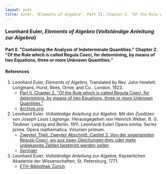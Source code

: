 ```yaml
---
layout: post
title: Euler, "Elements of Algebra", Part II, Chapter 2. "Of the Rule which is called Regula Coeci, for determining, by means of two Equations, three or more Unknown Quantities."
---
```


### Leonhard Euler, *Elements of Algebra* (*Vollständige Anleitung zur Algebra*)

#### Part II. "Containing the Analysis of Indeterminate Quantities." Chapter 2. "Of the Rule which is called Regula Coeci, for determining, by means of two Equations, three or more Unknown Quantities."



#### References

1. Leonhard Euler, *Elements of Algebra*, Translated by Rev. John Hewlett. Longmans, Hurst, Rees, Orme, and Co., London, 1822.
    - [Part II. Chapter 2. "Of the Rule which is called Regula Coeci, for determining, by means of two Equations, three or more Unknown Quantities."](/assets/euler/en/pt-II-2.pdf)
    - [Archive.org](https://archive.org/details/elementsofalgebr00euleuoft/)
2. Leonhard Euler. *Vollständige Anleitung zur Algebra. Mit den Zusätzen von Joseph Louis Lagrange.* Herausgegeben von Heinrich Weber. B. G. Teubner. Leipzig and Berlin. 1911. Leonhardi Euleri Opera omnia. Series prima. Opera mathematica. Volumen primum.
    - [Zweyter Theil. Zweyter Abschnitt. Capitel 2. Von der sogenannten Regula-Coeci, wo aus zwey Gleichungen drey oder mehr unbekannte Zahlen bestimmt werden sollen](/assets/euler/de/II-II-2.pdf)
    - [Springer](https://link.springer.com/book/9783764314002)
3. Leonhard Euler, *Vollständige Anleitung zur Algebra*, Kayserlichen Akademie der Wissenschaften, St. Petersburg, 1771.
    - [ETH-Bibliothek Zürich](https://doi.org/10.3931/e-rara-9093)